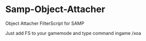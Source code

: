 # Samp-Object-Attacher
Object Attacher FilterScript for SAMP

Just add FS to your gamemode and type command ingame /xoa
